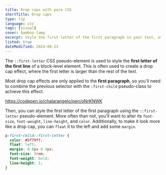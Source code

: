 ```yaml
---
title: Drop caps with pure CSS
shortTitle: Drop caps
type: tip
language: css
tags: [visual]
cover: bamboo-lamp
excerpt: Style the first letter of the first paragraph in your text, using a simple CSS selector,
listed: true
dateModified: 2024-08-23
---
```


The `::first-letter` CSS pseudo-element is used to style the **first letter of the first line** of a block-level element. This is often used to create a drop cap effect, where the first letter is larger than the rest of the text.

Most drop cap effects are only applied to the **first paragraph**, so you'll need to combine the previous selector with the `:first-child` pseudo-class to achieve this effect.

https://codepen.io/chalarangelo/pen/oNrKNWK

Then, you can style the first letter of the first paragraph using the `::first-letter` pseudo-element. More often than not, you'll want to alter its `font-size`, `font-weight`, `line-height`, and `color`. Additionally, to make it look more like a drop cap, you can `float` it to the left and add some `margin`.

```css
p:first-child::first-letter {
  color: #5f79ff;
  float: left;
  margin: 0 8px 0 4px;
  font-size: 3rem;
  font-weight: bold;
  line-height: 1;
}
```
